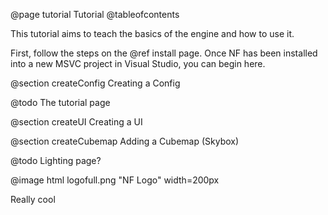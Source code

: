 @page tutorial Tutorial
@tableofcontents

This tutorial aims to teach the basics of the engine and how to use it.

First, follow the steps on the @ref install page. Once NF has been installed into a new
MSVC project in Visual Studio, you can begin here.

@section createConfig Creating a Config

@todo The tutorial page

@section createUI Creating a UI

@section createCubemap Adding a Cubemap (Skybox)

@todo Lighting page?

@image html logofull.png "NF Logo" width=200px

Really cool